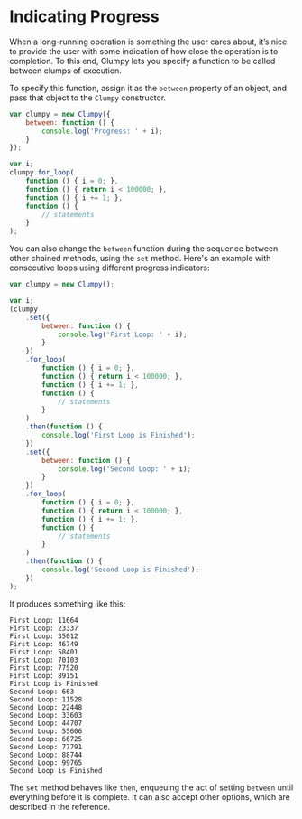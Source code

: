 # Indicating Progress

When a long-running operation is something the user cares about, it’s nice to provide the user with some indication of how close the operation is to completion. To this end, Clumpy lets you specify a function to be called between clumps of execution.

To specify this function, assign it as the `between` property of an object, and pass that object to the `Clumpy` constructor.

```javascript
var clumpy = new Clumpy({
    between: function () {
        console.log('Progress: ' + i);
    }
});

var i;
clumpy.for_loop(
	function () { i = 0; },
	function () { return i < 100000; },
	function () { i += 1; },
	function () {
		// statements
	}
);
```

You can also change the `between` function during the sequence between other chained methods, using the `set` method. Here's an example with consecutive loops using different progress indicators:

```javascript
var clumpy = new Clumpy();

var i;
(clumpy
	.set({
		between: function () {
			console.log('First Loop: ' + i);
		}
	})
	.for_loop(
		function () { i = 0; },
		function () { return i < 100000; },
		function () { i += 1; },
		function () {
			// statements
		}
	)
	.then(function () {
		console.log('First Loop is Finished');
	})
	.set({
		between: function () {
			console.log('Second Loop: ' + i);
		}
	})
	.for_loop(
		function () { i = 0; },
		function () { return i < 100000; },
		function () { i += 1; },
		function () {
			// statements
		}
	)
	.then(function () {
		console.log('Second Loop is Finished');
	})
);
```

It produces something like this:

```
First Loop: 11664
First Loop: 23337
First Loop: 35012
First Loop: 46749
First Loop: 58401
First Loop: 70103
First Loop: 77520
First Loop: 89151
First Loop is Finished
Second Loop: 663
Second Loop: 11528
Second Loop: 22448
Second Loop: 33603
Second Loop: 44707
Second Loop: 55606
Second Loop: 66725
Second Loop: 77791
Second Loop: 88744
Second Loop: 99765
Second Loop is Finished
```

The `set` method behaves like `then`, enqueuing the act of setting `between` until everything before it is complete. It can also accept other options, which are described in the reference.
